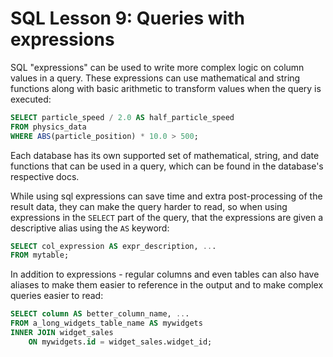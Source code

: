 # SQL Lesson 9: Queries with expressions

SQL "expressions" can be used to write more complex logic on column values in a query. These expressions can use mathematical and string functions along with basic arithmetic to transform values when the query is executed:

```SQL
SELECT particle_speed / 2.0 AS half_particle_speed
FROM physics_data
WHERE ABS(particle_position) * 10.0 > 500;
```

Each database has its own supported set of mathematical, string, and date functions that can be used in a query, which can be found in the database's respective docs.

While using sql expressions can save time and extra post-processing of the result data, they can make the query harder to read, so when using expressions in the `SELECT` part of the query, that the expressions are given a descriptive alias using the `AS` keyword:

```SQL
SELECT col_expression AS expr_description, ...
FROM mytable;
```

In addition to expressions - regular columns and even tables can also have aliases to make them easier to reference in the output and to make complex queries easier to read:

```SQL
SELECT column AS better_column_name, ...
FROM a_long_widgets_table_name AS mywidgets
INNER JOIN widget_sales
	ON mywidgets.id = widget_sales.widget_id;
```